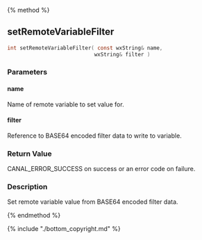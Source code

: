 
{% method %}
## setRemoteVariableFilter

```c
int setRemoteVariableFilter( const wxString& name, 
                            wxString& filter )
```

### Parameters

#### name
Name of remote variable to set value for.

#### filter
Reference to BASE64 encoded filter data to write to variable.

### Return Value
CANAL_ERROR_SUCCESS on success or an error code on failure. 

### Description
Set remote variable value from BASE64 encoded filter data. 

{% endmethod %}

{% include "./bottom_copyright.md" %}
